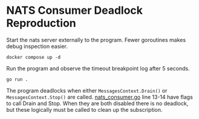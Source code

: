 # NATS Consumer Deadlock Reproduction

Start the nats server externally to the program. Fewer goroutines makes debug inspection easier.

```shell
docker compose up -d
```

Run the program and observe the timeout breakpoint log after 5 seconds.

```shell
go run .
```

The program deadlocks when either `MessagesContext.Drain()` or `MessagesContext.Stop()` are called.
[nats_consumer.go](nats_consumer.go) line 13-14 have flags to call Drain and Stop. When they are
both disabled there is no deadlock, but these logically must be called to clean up the subscription.
